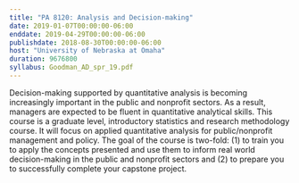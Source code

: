 ```yaml
---
title: "PA 8120: Analysis and Decision-making"
date: 2019-01-07T00:00:00-06:00
enddate: 2019-04-29T00:00:00-06:00
publishdate: 2018-08-30T00:00:00-06:00
host: "University of Nebraska at Omaha"
duration: 9676800
syllabus: Goodman_AD_spr_19.pdf
---
```


Decision-making supported by quantitative analysis is becoming increasingly important in the public and nonprofit sectors. As a result, managers are expected to be fluent in quantitative analytical skills. This course is a graduate level, introductory statistics and research methodology course. It will focus on applied quantitative analysis for public/nonprofit management and policy. The goal of the course is two-fold: (1) to train you to apply the concepts presented and use them to inform real world decision-making in the public and nonprofit sectors and (2) to prepare you to successfully complete your capstone project.
